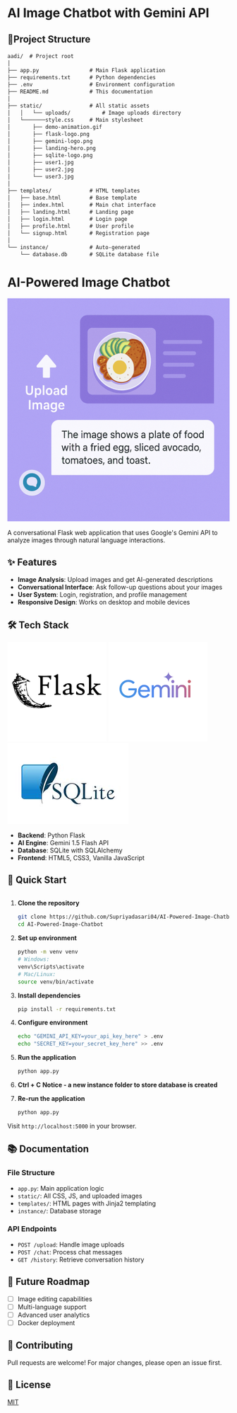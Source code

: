 # AI Image Chatbot with Gemini API

## 📂Project Structure
```
aadi/  # Project root
│
├── app.py                # Main Flask application
├── requirements.txt      # Python dependencies
├── .env                  # Environment configuration
├── README.md             # This documentation
│
├── static/               # All static assets
│   │   └── uploads/          # Image uploads directory
│   └───────style.css     # Main stylesheet
│       ├── demo-animation.gif
│       ├── flask-logo.png
│       ├── gemini-logo.png
│       ├── landing-hero.png
│       ├── sqlite-logo.png
│       ├── user1.jpg
│       ├── user2.jpg
│       └── user3.jpg
│
├── templates/            # HTML templates
│   ├── base.html         # Base template
│   ├── index.html        # Main chat interface
│   ├── landing.html      # Landing page
│   ├── login.html        # Login page
│   ├── profile.html      # User profile
│   └── signup.html       # Registration page
│
└── instance/             # Auto-generated
    └── database.db       # SQLite database file
```
# AI-Powered Image Chatbot

![Demo Animation](static/demo-animation.gif)


A conversational Flask web application that uses Google's Gemini API to analyze images through natural language interactions.

## ✨ Features

- **Image Analysis**: Upload images and get AI-generated descriptions
- **Conversational Interface**: Ask follow-up questions about your images
- **User System**: Login, registration, and profile management
- **Responsive Design**: Works on desktop and mobile devices

## 🛠️ Tech Stack

![Flask](static/flask-logo.png) ![Gemini](static/gemini-logo.png) ![SQLite](static/sqlite-logo.png)

- **Backend**: Python Flask
- **AI Engine**: Gemini 1.5 Flash API
- **Database**: SQLite with SQLAlchemy
- **Frontend**: HTML5, CSS3, Vanilla JavaScript

## 🚀 Quick Start
```
```

1. **Clone the repository**
   ```bash
   git clone https://github.com/Supriyadasari04/AI-Powered-Image-Chatbot.git
   cd AI-Powered-Image-Chatbot
   ```

2. **Set up environment**
   ```bash
   python -m venv venv
   # Windows:
   venv\Scripts\activate
   # Mac/Linux:
   source venv/bin/activate
   ```

3. **Install dependencies**
   ```bash
   pip install -r requirements.txt
   ```

4. **Configure environment**
   ```bash
   echo "GEMINI_API_KEY=your_api_key_here" > .env
   echo "SECRET_KEY=your_secret_key_here" >> .env
   ```

5. **Run the application**
   ```bash
   python app.py
   ```

6. **Ctrl + C**
   **Notice - a new instance folder to store database is created**

7. **Re-run the application**
   ```bash
   python app.py
   ```
Visit `http://localhost:5000` in your browser.

## 📚 Documentation

### File Structure
- `app.py`: Main application logic
- `static/`: All CSS, JS, and uploaded images
- `templates/`: HTML pages with Jinja2 templating
- `instance/`: Database storage

### API Endpoints
- `POST /upload`: Handle image uploads
- `POST /chat`: Process chat messages
- `GET /history`: Retrieve conversation history

## 🌈 Future Roadmap

- [ ] Image editing capabilities
- [ ] Multi-language support
- [ ] Advanced user analytics
- [ ] Docker deployment

## 🤝 Contributing

Pull requests are welcome! For major changes, please open an issue first.

## 📜 License

[MIT](https://choosealicense.com/licenses/mit/)
```
